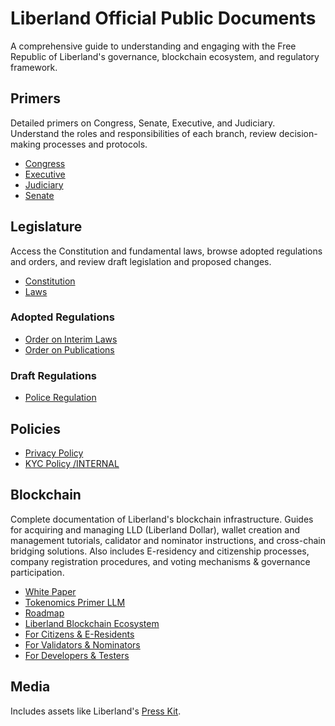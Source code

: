 # Liberland Official Public Documents

A comprehensive guide to understanding and engaging with the Free Republic of Liberland's governance, blockchain ecosystem, and regulatory framework.

## Primers

Detailed primers on Congress, Senate, Executive, and Judiciary. Understand the roles and responsibilities of each branch, review decision-making processes and protocols.

- [Congress](/primers/congress.md)
- [Executive](/primers/executive.md)
- [Judiciary](/primers/judiciary.md)
- [Senate](/primers/senate.md)

## Legislature

Access the Constitution and fundamental laws, browse adopted regulations and orders, and review draft legislation and proposed changes.

- [Constitution](https://github.com/liberland/constitution/blob/master/Constitution.md)
- [Laws](https://github.com/liberland/laws)

### Adopted Regulations

- [Order on Interim Laws](<regulations/in force/order-on-interim-laws.md>)
- [Order on Publications](<regulations/in force/order-on-publication.md>)

### Draft Regulations

- [Police Regulation](regulations/drafts/police-regulation.md)

## Policies

- [Privacy Policy](<policies/in force/justice/privacy-policy.md>)
- [KYC Policy /INTERNAL](<policies/in force/justice/privacy-policy.md>)

## Blockchain

Complete documentation of Liberland's blockchain infrastructure. Guides for acquiring and managing LLD (Liberland Dollar), wallet creation and management tutorials, calidator and nominator instructions, and cross-chain bridging solutions. Also includes E-residency and citizenship processes, company registration procedures, and voting mechanisms & governance participation.

- [White Paper](https://github.com/liberland/docs/blob/master/blockchain/white-paper.md)
- [Tokenomics Primer LLM](https://github.com/liberland/docs/blob/master/blockchain/tokenomics-primer.md)
- [Roadmap](/blockchain/roadmap.md)
- [Liberland Blockchain Ecosystem](/blockchain/ecosystem.md)
- [For Citizens & E-Residents](/blockchain/for-citizens)
- [For Validators & Nominators](blockchain/for-validators-nominators-and-stakers)
- [For Developers & Testers](blockchain/for-developers-and-testers)

## Media

Includes assets like Liberland's [Press Kit](media/press-kit.md).
